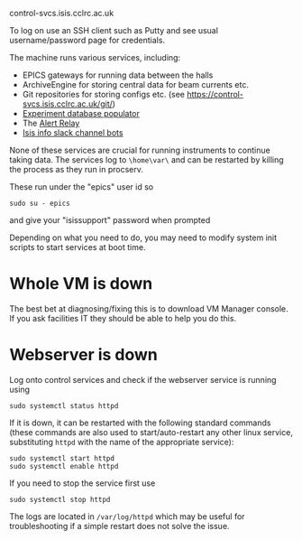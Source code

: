 control-svcs.isis.cclrc.ac.uk

To log on use an SSH client such as Putty and see usual username/password page for credentials.

The machine runs various services, including: 
* EPICS gateways for running data between the halls
* ArchiveEngine for storing central data for beam currents etc. 
* Git repositories for storing configs etc. (see https://control-svcs.isis.cclrc.ac.uk/git/)
* [Experiment database populator](https://github.com/ISISComputingGroup/ibex_developers_manual/wiki/Experimental-Database)
* The [Alert Relay](https://github.com/ISISComputingGroup/ibex_developers_manual/wiki/Alert-Relay)
* [Isis info slack channel bots](https://github.com/ISISComputingGroup/ibex_developers_manual/wiki/ISIS-Info-Slack)

None of these services are crucial for running instruments to continue taking data. The services log to `\home\var\` and can be restarted by killing the process as they run in procserv.

These run under the "epics" user id so 
```
sudo su - epics
```
and give your "isissupport" password when prompted

Depending on what you need to do, you may need to modify system init scripts to start services at boot time.  

# Whole VM is down

The best bet at diagnosing/fixing this is to download VM Manager console. If you ask facilities IT they should be able to help you do this.

# Webserver is down

Log onto control services and check if the webserver service is running using
```
sudo systemctl status httpd
```

If it is down, it can be restarted with the following standard commands (these commands are also used to start/auto-restart any other linux service, substituting `httpd` with the name of the appropriate service):
```
sudo systemctl start httpd
sudo systemctl enable httpd
```

If you need to stop the service first use
```
sudo systemctl stop httpd
```

The logs are located in `/var/log/httpd` which may be useful for troubleshooting if a simple restart does not solve the issue.